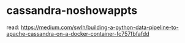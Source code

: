# cassandra-noshowappts
read:
https://medium.com/swlh/building-a-python-data-pipeline-to-apache-cassandra-on-a-docker-container-fc757fbfafdd

